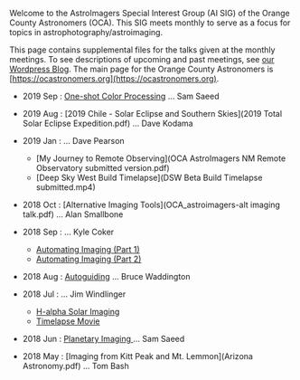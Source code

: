 Welcome to the AstroImagers Special Interest Group (AI SIG) of the Orange County Astronomers (OCA).  This SIG meets monthly to serve as a focus for topics in astrophotography/astroimaging.

This page contains supplemental files for the talks given at the monthly meetings.  To see descriptions of upcoming and past meetings, see [our Wordpress Blog](https://astroimagers.wordpress.com).  The main page for the Orange County Astronomers is [https://ocastronomers.org](https://ocastronomers.org).

* 2019 Sep : [One-shot Color Processing](OSC_Processing-Sam_Saeed-AISIG-2019-09.pdf)  ... Sam Saeed

* 2019 Aug : [2019 Chile - Solar Eclipse and Southern Skies](2019 Total Solar Eclipse Expedition.pdf)  ... Dave Kodama

* 2019 Jan : ... Dave Pearson
  * [My Journey to Remote Observing](OCA AstroImagers NM Remote Observatory submitted version.pdf) 
  * [Deep Sky West Build Timelapse](DSW Beta Build Timelapse submitted.mp4) 

* 2018 Oct : [Alternative Imaging Tools](OCA_astroimagers-alt imaging talk.pdf)  ... Alan Smallbone

* 2018 Sep :  ... Kyle Coker
  * [Automating Imaging (Part 1)](EvolutionOfAManCave.pdf) 
  * [Automating Imaging (Part 2)](CCDAutopilot5.pdf) 
  
 * 2018 Aug : [Autoguiding](http://www.coldphotons.com/Reference/Guiding_Tips_2018.pdf)  ... Bruce Waddington
  
 * 2018 Jul :  ... Jim Windlinger
   * [H-alpha Solar Imaging](http://www.windlinger.net/projects/20180705-ai-sig/OCA%20AISIG%20Presentation%207-2018.pdf)
   * [Timelapse Movie](https://www.youtube.com/watch?v=wDfsNTQFmAA)

* 2018 Jun : [Planetary Imaging ](Planetary_Imaging-Sam_Saeed-AISIG-2018-06.pdf) ... Sam Saeed

* 2018 May : [Imaging from Kitt Peak and Mt. Lemmon](Arizona Astronomy.pdf)  ... Tom Bash
